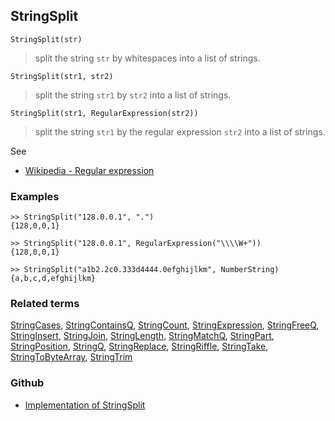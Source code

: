 ## StringSplit

```
StringSplit(str)
```

> split the string `str` by whitespaces into a list of strings.

```
StringSplit(str1, str2)
```

> split the string `str1` by `str2` into a list of strings.

```
StringSplit(str1, RegularExpression(str2))
```

> split the string `str1` by the regular expression `str2` into a list of strings.

See
* [Wikipedia - Regular expression](https://en.wikipedia.org/wiki/Regular_expression)

### Examples

```
>> StringSplit("128.0.0.1", ".") 
{128,0,0,1}

>> StringSplit("128.0.0.1", RegularExpression("\\\\W+"))
{128,0,0,1}

>> StringSplit("a1b2.2c0.333d4444.0efghijlkm", NumberString)
{a,b,c,d,efghijlkm}	
```

### Related terms
[StringCases](StringCases.md), [StringContainsQ](StringContainsQ.md), [StringCount](StringCount.md), [StringExpression](StringExpression.md), [StringFreeQ](StringFreeQ.md), [StringInsert](StringInsert.md), [StringJoin](StringJoin.md), [StringLength](StringLength.md), [StringMatchQ](StringMatchQ.md), [StringPart](StringPart.md), [StringPosition](StringPosition.md), [StringQ](StringQ.md), [StringReplace](StringReplace.md), [StringRiffle](StringRiffle.md), [StringTake](StringTake.md), [StringToByteArray](StringToByteArray.md), [StringTrim](StringTrim.md)

### Github

* [Implementation of StringSplit](https://github.com/axkr/symja_android_library/blob/master/symja_android_library/matheclipse-core/src/main/java/org/matheclipse/core/builtin/StringFunctions.java#L2425) 

